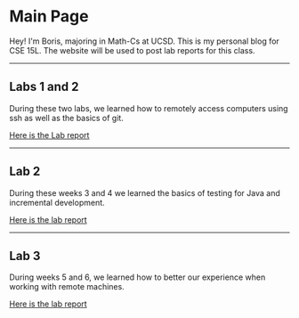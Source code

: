 # Main Page

Hey! I'm Boris, majoring in Math-Cs at UCSD. This is my personal blog for CSE 15L. The website will be used to post lab reports for this class.

---

## Labs 1 and 2

During these two labs, we learned how to remotely access computers using ssh as well as the basics of git.

[Here is the Lab report](lab-1.md)

---

## Lab 2

During these weeks 3 and 4 we learned the basics of testing for Java and incremental development.

[Here is the lab report](lab-2.md)

---

## Lab 3

During weeks 5 and 6, we learned how to better our experience when working with remote machines.

[Here is the lab report](lab-3.md)
